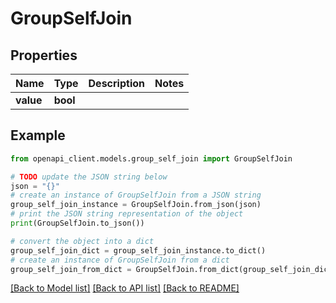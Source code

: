 # GroupSelfJoin


## Properties

Name | Type | Description | Notes
------------ | ------------- | ------------- | -------------
**value** | **bool** |  | 

## Example

```python
from openapi_client.models.group_self_join import GroupSelfJoin

# TODO update the JSON string below
json = "{}"
# create an instance of GroupSelfJoin from a JSON string
group_self_join_instance = GroupSelfJoin.from_json(json)
# print the JSON string representation of the object
print(GroupSelfJoin.to_json())

# convert the object into a dict
group_self_join_dict = group_self_join_instance.to_dict()
# create an instance of GroupSelfJoin from a dict
group_self_join_from_dict = GroupSelfJoin.from_dict(group_self_join_dict)
```
[[Back to Model list]](../README.md#documentation-for-models) [[Back to API list]](../README.md#documentation-for-api-endpoints) [[Back to README]](../README.md)


